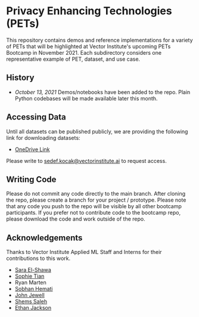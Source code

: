 # Privacy Enhancing Technologies (PETs)

This repository contains demos and reference implementations for a variety of PETs that will be highlighted at Vector Institute's upcoming PETs Bootcamp in November 2021. Each subdirectory considers one representative example of PET, dataset, and use case.

## History

- *October 13, 2021* Demos/notebooks have been added to the repo. Plain Python codebases will be made available later this month. 

## Accessing Data

Until all datasets can be published publicly, we are providing the following link for downloading datasets:

- [OneDrive Link](https://vectorinstituteai-my.sharepoint.com/:f:/r/personal/sedef_kocak_vectorinstituteai_onmicrosoft_com/Documents/PETS_Project_Participants/Example%20Datasets?csf=1&web=1&e=NsH4vE)

Please write to [sedef.kocak@vectorinstitute.ai](mailto:sedef.kocak@vectorinstitute.ai) to request access. 

## Writing Code

Please do not commit any code directly to the main branch. After cloning the repo, please create a branch for your project / prototype. Please note that any code you push to the repo will be visible by all other bootcamp participants. If you prefer not to contribute code to the bootcamp repo, please download the code and work outside of the repo. 

## Acknowledgements

Thanks to Vector Institute Applied ML Staff and Interns for their contributions to this work.
- [Sara El-Shawa](https://github.com/saraelshawa)
- [Sophie Tian](https://github.com/SophieTian)
- Ryan Marten
- [Sobhan Hemati](https://github.com/sobhanhmt)
- [John Jewell](https://github.com/jewelltaylor)
- [Shems Saleh](https://github.com/ShemsSaleh)
- [Ethan Jackson](https://github.com/ethancjackson)
